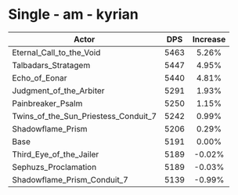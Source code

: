 # Single - am - kyrian
| Actor | DPS | Increase |
|---|:---:|:---:|
|Eternal_Call_to_the_Void|5463|5.26%|
|Talbadars_Stratagem|5447|4.95%|
|Echo_of_Eonar|5440|4.81%|
|Judgment_of_the_Arbiter|5291|1.93%|
|Painbreaker_Psalm|5250|1.15%|
|Twins_of_the_Sun_Priestess_Conduit_7|5242|0.99%|
|Shadowflame_Prism|5206|0.29%|
|Base|5191|0.00%|
|Third_Eye_of_the_Jailer|5189|-0.02%|
|Sephuzs_Proclamation|5189|-0.03%|
|Shadowflame_Prism_Conduit_7|5139|-0.99%|
